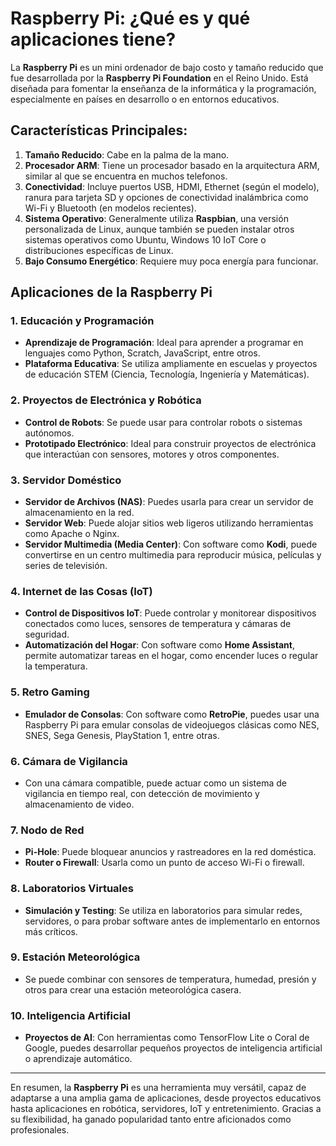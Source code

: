 # Raspberry Pi: ¿Qué es y qué aplicaciones tiene?

La **Raspberry Pi** es un mini ordenador de bajo costo y tamaño reducido que fue desarrollada por la **Raspberry Pi Foundation** en el Reino Unido. Está diseñada para fomentar la enseñanza de la informática y la programación, especialmente en países en desarrollo o en entornos educativos.

## Características Principales:
1. **Tamaño Reducido**: Cabe en la palma de la mano.
2. **Procesador ARM**: Tiene un procesador basado en la arquitectura ARM, similar al que se encuentra en muchos telefonos.
3. **Conectividad**: Incluye puertos USB, HDMI, Ethernet (según el modelo), ranura para tarjeta SD y opciones de conectividad inalámbrica como Wi-Fi y Bluetooth (en modelos recientes).
4. **Sistema Operativo**: Generalmente utiliza **Raspbian**, una versión personalizada de Linux, aunque también se pueden instalar otros sistemas operativos como Ubuntu, Windows 10 IoT Core o distribuciones específicas de Linux.
5. **Bajo Consumo Energético**: Requiere muy poca energía para funcionar.

## Aplicaciones de la Raspberry Pi

### 1. Educación y Programación
- **Aprendizaje de Programación**: Ideal para aprender a programar en lenguajes como Python, Scratch, JavaScript, entre otros.
- **Plataforma Educativa**: Se utiliza ampliamente en escuelas y proyectos de educación STEM (Ciencia, Tecnología, Ingeniería y Matemáticas).

### 2. Proyectos de Electrónica y Robótica
- **Control de Robots**: Se puede usar para controlar robots o sistemas autónomos.
- **Prototipado Electrónico**: Ideal para construir proyectos de electrónica que interactúan con sensores, motores y otros componentes.

### 3. Servidor Doméstico
- **Servidor de Archivos (NAS)**: Puedes usarla para crear un servidor de almacenamiento en la red.
- **Servidor Web**: Puede alojar sitios web ligeros utilizando herramientas como Apache o Nginx.
- **Servidor Multimedia (Media Center)**: Con software como **Kodi**, puede convertirse en un centro multimedia para reproducir música, películas y series de televisión.

### 4. Internet de las Cosas (IoT)
- **Control de Dispositivos IoT**: Puede controlar y monitorear dispositivos conectados como luces, sensores de temperatura y cámaras de seguridad.
- **Automatización del Hogar**: Con software como **Home Assistant**, permite automatizar tareas en el hogar, como encender luces o regular la temperatura.

### 5. Retro Gaming
- **Emulador de Consolas**: Con software como **RetroPie**, puedes usar una Raspberry Pi para emular consolas de videojuegos clásicas como NES, SNES, Sega Genesis, PlayStation 1, entre otras.

### 6. Cámara de Vigilancia
- Con una cámara compatible, puede actuar como un sistema de vigilancia en tiempo real, con detección de movimiento y almacenamiento de video.

### 7. Nodo de Red
- **Pi-Hole**: Puede bloquear anuncios y rastreadores en la red doméstica.
- **Router o Firewall**: Usarla como un punto de acceso Wi-Fi o firewall.

### 8. Laboratorios Virtuales
- **Simulación y Testing**: Se utiliza en laboratorios para simular redes, servidores, o para probar software antes de implementarlo en entornos más críticos.

### 9. Estación Meteorológica
- Se puede combinar con sensores de temperatura, humedad, presión y otros para crear una estación meteorológica casera.

### 10. Inteligencia Artificial
- **Proyectos de AI**: Con herramientas como TensorFlow Lite o Coral de Google, puedes desarrollar pequeños proyectos de inteligencia artificial o aprendizaje automático.

---

En resumen, la **Raspberry Pi** es una herramienta muy versátil, capaz de adaptarse a una amplia gama de aplicaciones, desde proyectos educativos hasta aplicaciones en robótica, servidores, IoT y entretenimiento. Gracias a su flexibilidad, ha ganado popularidad tanto entre aficionados como profesionales.
